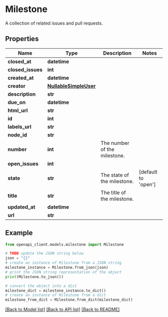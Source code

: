 # Milestone

A collection of related issues and pull requests.

## Properties

Name | Type | Description | Notes
------------ | ------------- | ------------- | -------------
**closed_at** | **datetime** |  | 
**closed_issues** | **int** |  | 
**created_at** | **datetime** |  | 
**creator** | [**NullableSimpleUser**](NullableSimpleUser.md) |  | 
**description** | **str** |  | 
**due_on** | **datetime** |  | 
**html_url** | **str** |  | 
**id** | **int** |  | 
**labels_url** | **str** |  | 
**node_id** | **str** |  | 
**number** | **int** | The number of the milestone. | 
**open_issues** | **int** |  | 
**state** | **str** | The state of the milestone. | [default to 'open']
**title** | **str** | The title of the milestone. | 
**updated_at** | **datetime** |  | 
**url** | **str** |  | 

## Example

```python
from openapi_client.models.milestone import Milestone

# TODO update the JSON string below
json = "{}"
# create an instance of Milestone from a JSON string
milestone_instance = Milestone.from_json(json)
# print the JSON string representation of the object
print(Milestone.to_json())

# convert the object into a dict
milestone_dict = milestone_instance.to_dict()
# create an instance of Milestone from a dict
milestone_from_dict = Milestone.from_dict(milestone_dict)
```
[[Back to Model list]](../README.md#documentation-for-models) [[Back to API list]](../README.md#documentation-for-api-endpoints) [[Back to README]](../README.md)


